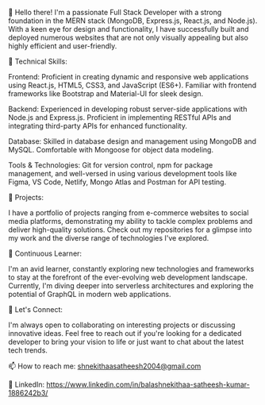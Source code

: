 👋 Hello there! I'm a passionate Full Stack Developer with a strong foundation in the MERN stack (MongoDB, Express.js, React.js, and Node.js). With a keen eye for design and functionality, I have successfully built and deployed numerous websites that are not only visually appealing but also highly efficient and user-friendly.

🔧 Technical Skills:

Frontend: Proficient in creating dynamic and responsive web applications using React.js, HTML5, CSS3, and JavaScript (ES6+). Familiar with frontend frameworks like Bootstrap and Material-UI for sleek design.

Backend: Experienced in developing robust server-side applications with Node.js and Express.js. Proficient in implementing RESTful APIs and integrating third-party APIs for enhanced functionality.

Database: Skilled in database design and management using MongoDB and MySQL. Comfortable with Mongoose for object data modeling.

Tools & Technologies: Git for version control, npm for package management, and well-versed in using various development tools like Figma, VS Code, Netlify, Mongo Atlas and Postman for API testing.

🚀 Projects:

I have a portfolio of projects ranging from e-commerce websites to social media platforms, demonstrating my ability to tackle complex problems and deliver high-quality solutions. Check out my repositories for a glimpse into my work and the diverse range of technologies I've explored.

🌱 Continuous Learner:

I'm an avid learner, constantly exploring new technologies and frameworks to stay at the forefront of the ever-evolving web development landscape. Currently, I'm diving deeper into serverless architectures and exploring the potential of GraphQL in modern web applications.

💬 Let's Connect:

I'm always open to collaborating on interesting projects or discussing innovative ideas. Feel free to reach out if you're looking for a dedicated developer to bring your vision to life or just want to chat about the latest tech trends.

📫 How to reach me: shnekithaasatheesh2004@gmail.com

🔗 LinkedIn: https://www.linkedin.com/in/balashnekithaa-satheesh-kumar-1886242b3/

